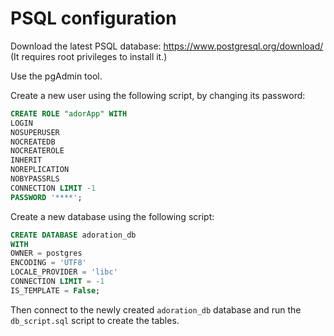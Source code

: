 # PSQL configuration

Download the latest PSQL database: https://www.postgresql.org/download/
(It requires root privileges to install it.)

Use the pgAdmin tool.

Create a new user using the following script, by changing its password:

```sql
CREATE ROLE "adorApp" WITH
LOGIN
NOSUPERUSER
NOCREATEDB
NOCREATEROLE
INHERIT
NOREPLICATION
NOBYPASSRLS
CONNECTION LIMIT -1
PASSWORD '****';
```

Create a new database using the following script:

```sql
CREATE DATABASE adoration_db
WITH
OWNER = postgres
ENCODING = 'UTF8'
LOCALE_PROVIDER = 'libc'
CONNECTION LIMIT = -1
IS_TEMPLATE = False;
```

Then connect to the newly created `adoration_db` database and run the `db_script.sql` script to create the tables.

